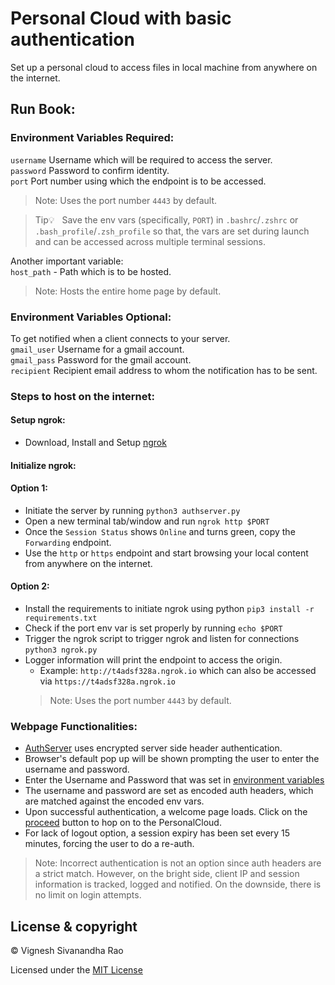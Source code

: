 # Personal Cloud with basic authentication
Set up a personal cloud to access files in local machine from anywhere on the internet.

## Run Book:
### Environment Variables Required:
`username` Username which will be required to access the server.
<br>
`password` Password to confirm identity.
<br>
`port` Port number using which the endpoint is to be accessed.
> Note: Uses the port number `4443` by default.

> Tip:bulb: &nbsp; Save the env vars (specifically, `PORT`) in `.bashrc`/`.zshrc` or `.bash_profile`/`.zsh_profile` so that, the vars are set during launch and can be accessed across multiple terminal sessions.

Another important variable:<br>
`host_path` - Path which is to be hosted.
> Note: Hosts the entire home page by default.

### Environment Variables Optional:
To get notified when a client connects to your server.<br>
`gmail_user` Username for a gmail account. 
<br>
`gmail_pass` Password for the gmail account.
<br>
`recipient` Recipient email address to whom the notification has to be sent.

### Steps to host on the internet:
#### Setup ngrok:
- Download, Install and Setup [ngrok](https://ngrok.com/)

#### Initialize ngrok:
#### Option 1:
- Initiate the server by running `python3 authserver.py`
- Open a new terminal tab/window and run `ngrok http $PORT`
- Once the `Session Status` shows `Online` and turns green, copy the `Forwarding` endpoint.
- Use the `http` or `https` endpoint and start browsing your local content from anywhere on the internet.
#### Option 2:
- Install the requirements to initiate ngrok using python `pip3 install -r requirements.txt`
- Check if the port env var is set properly by running `echo $PORT`
- Trigger the ngrok script to trigger ngrok and listen for connections `python3 ngrok.py`
- Logger information will print the endpoint to access the origin.
  - Example: `http://t4adsf328a.ngrok.io` which can also be accessed via `https://t4adsf328a.ngrok.io`
  > Note: Uses the port number `4443` by default.

### Webpage Functionalities:
- [AuthServer](authserver.py) uses encrypted server side header authentication.
- Browser's default pop up will be shown prompting the user to enter the username and password.
- Enter the Username and Password that was set in [environment variables](https://github.com/thevickypedia/personal_cloud/blob/main/README.md#environment-variables-required)
- The username and password are set as encoded auth headers, which are matched against the encoded env vars.
- Upon successful authentication, a welcome page loads. Click on the [proceed](#) button to hop on to the PersonalCloud.
- For lack of logout option, a session expiry has been set every 15 minutes, forcing the user to do a re-auth.

> Note: Incorrect authentication is not an option since auth headers are a strict match. However, on the bright side, 
> client IP and session information is tracked, logged and notified. On the downside, there is no limit on login 
> attempts.

[comment]: <> (### Future iterations:)
[comment]: <> (1. Onboard Volumes and session trackers.)
[comment]: <> (2. Serve [auth_server.html]&#40;auth_server.html&#41; as run-time info rather a file, to support welcome screen on ext volumes.)
[comment]: <> (3. Block repeated-failed sessions and probably extend automatic session expiry.)
[comment]: <> (4. Plan on adding auto-reboot.)

## License & copyright

&copy; Vignesh Sivanandha Rao

Licensed under the [MIT License](LICENSE)
